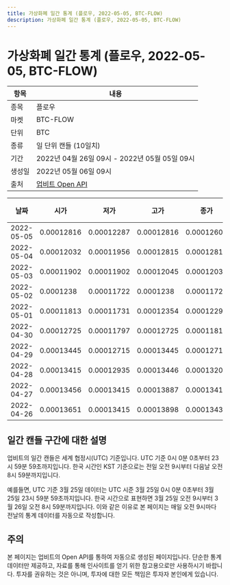 ```yaml
---
title: 가상화폐 일간 통계 (플로우, 2022-05-05, BTC-FLOW)
description: 가상화폐 일간 통계 (플로우, 2022-05-05, BTC-FLOW)
---
```



가상화폐 일간 통계 (플로우, 2022-05-05, BTC-FLOW)
===

|항목|내용|
|--|--|
|종목|플로우|
|마켓|BTC-FLOW|
|단위|BTC|
|종류|일 단위 캔들 (10일치)|
|기간|2022년 04월 26일 09시 - 2022년 05월 05일 09시|
|생성일|2022년 05월 06일 09시|
|출처|[업비트 Open API](https://docs.upbit.com)|


|날짜|시가|저가|고가|종가|비고|
|--|--|--|--|--|--|
|2022-05-05|0.00012816|0.00012287|0.00012816|0.00012609|    |
|2022-05-04|0.00012032|0.00011956|0.00012815|0.00012815|    |
|2022-05-03|0.00011902|0.00011902|0.00012045|0.00012032|    |
|2022-05-02|0.0001238|0.00011722|0.0001238|0.00011722|    |
|2022-05-01|0.00011813|0.00011731|0.00012354|0.00012296|    |
|2022-04-30|0.00012725|0.00011797|0.00012725|0.00011813|    |
|2022-04-29|0.00013445|0.00012715|0.00013445|0.00012715|    |
|2022-04-28|0.00013415|0.00012935|0.00013446|0.00013205|    |
|2022-04-27|0.00013456|0.00013415|0.00013887|0.00013415|    |
|2022-04-26|0.00013651|0.00013415|0.00013898|0.00013437|    |


일간 캔들 구간에 대한 설명
---


업비트의 일간 캔들은 세계 협정시(UTC) 기준입니다. 
UTC 기준 0시 0분 0초부터 23시 59분 59초까지입니다. 
한국 시간인 KST 기준으로는 전일 오전 9시부터 다음날 오전 8시 59분까지입니다. 


예를들면, UTC 기준 3월 25일 데이터는 UTC 시준 3월 25일 0시 0분 0초부터 3월 25일 23시 59분 59초까지입니다. 
한국 시간으로 표현하면 3월 25일 오전 9시부터 3월 26일 오전 8시 59분까지입니다. 
이와 같은 이유로 본 페이지는 매일 오전 9시마다 전날의 통계 데이터를 자동으로 작성합니다. 


주의
---


본 페이지는 업비트의 Open API를 통하여 자동으로 생성된 페이지입니다. 
단순한 통계 데이터만 제공하고, 자료를 통해 인사이트를 얻기 위한 참고용으로만 사용하시기 바랍니다. 
투자를 권유하는 것은 아니며, 투자에 대한 모든 책임은 투자자 본인에게 있습니다. 
